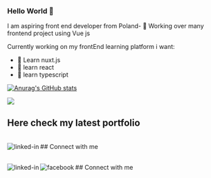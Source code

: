 ### Hello World 👋
I am aspiring front end developer from Poland- 🔭 Working over many frontend project using Vue js

Currently working on my frontEnd learning platform
i want:
- 🌱 Learn nuxt.js
- 🌱 learn react
- 🌱 learn typescript

[![Anurag's GitHub stats](https://github-readme-stats.vercel.app/api?username=anuraghazra)](https://github.com/anuraghazra/github-readme-stats)

![](https://komarev.com/ghpvc/?username=Datureli)
## Here check my latest portfolio
<br>## Connect with me[<img align="left" alt="linked-in" src="https://img.shields.io/badge/My-Portfolio-red" />](https://reverent-panini-343037.netlify.app/index.html)

<br>## Connect with me[<img align="left" alt="linked-in" src="https://img.shields.io/badge/linkedin-%230077B5.svg?&style=for-the-badge&logo=linkedin&logoColor=white" />](https://www.linkedin.com/in/pawe%C5%82-chmielewski-472a781a6/)
 [<img align="left" alt="facebook" src="https://img.shields.io/badge/facebook-%231877F2.svg?&style=for-the-badge&logo=facebook&logoColor=white" />](https://www.facebook.com/grzegorz.pacek.79/)


